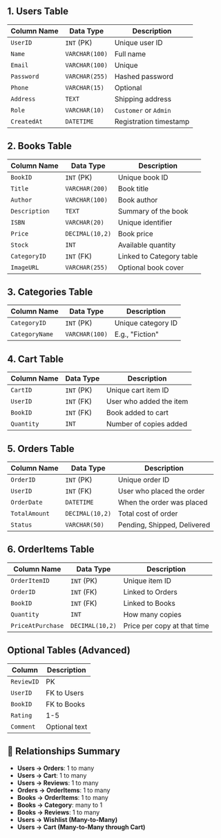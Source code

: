 
## 1. Users Table

| Column Name | Data Type      | Description            |
| ----------- | -------------- | ---------------------- |
| `UserID`    | `INT` (PK)     | Unique user ID         |
| `Name`      | `VARCHAR(100)` | Full name              |
| `Email`     | `VARCHAR(100)` | Unique                 |
| `Password`  | `VARCHAR(255)` | Hashed password        |
| `Phone`     | `VARCHAR(15)`  | Optional               |
| `Address`   | `TEXT`         | Shipping address       |
| `Role`      | `VARCHAR(10)`  | `Customer` or `Admin`  |
| `CreatedAt` | `DATETIME`     | Registration timestamp |

## 2. Books Table

| Column Name   | Data Type       | Description              |
| ------------- | --------------- | ------------------------ |
| `BookID`      | `INT` (PK)      | Unique book ID           |
| `Title`       | `VARCHAR(200)`  | Book title               |
| `Author`      | `VARCHAR(100)`  | Book author              |
| `Description` | `TEXT`          | Summary of the book      |
| `ISBN`        | `VARCHAR(20)`   | Unique identifier        |
| `Price`       | `DECIMAL(10,2)` | Book price               |
| `Stock`       | `INT`           | Available quantity       |
| `CategoryID`  | `INT` (FK)      | Linked to Category table |
| `ImageURL`    | `VARCHAR(255)`  | Optional book cover      |

## 3. Categories Table

| Column Name    | Data Type      | Description        |
| -------------- | -------------- | ------------------ |
| `CategoryID`   | `INT` (PK)     | Unique category ID |
| `CategoryName` | `VARCHAR(100)` | E.g., "Fiction"    |

## 4. Cart Table

| Column Name | Data Type  | Description             |
| ----------- | ---------- | ----------------------- |
| `CartID`    | `INT` (PK) | Unique cart item ID     |
| `UserID`    | `INT` (FK) | User who added the item |
| `BookID`    | `INT` (FK) | Book added to cart      |
| `Quantity`  | `INT`      | Number of copies added  |


## 5. Orders Table

|Column Name|Data Type|Description|
|---|---|---|
|`OrderID`|`INT` (PK)|Unique order ID|
|`UserID`|`INT` (FK)|User who placed the order|
|`OrderDate`|`DATETIME`|When the order was placed|
|`TotalAmount`|`DECIMAL(10,2)`|Total cost of order|
|`Status`|`VARCHAR(50)`|Pending, Shipped, Delivered|

## 6. OrderItems Table

|Column Name|Data Type|Description|
|---|---|---|
|`OrderItemID`|`INT` (PK)|Unique item ID|
|`OrderID`|`INT` (FK)|Linked to Orders|
|`BookID`|`INT` (FK)|Linked to Books|
|`Quantity`|`INT`|How many copies|
|`PriceAtPurchase`|`DECIMAL(10,2)`|Price per copy at that time|
## Optional Tables (Advanced)

|Column|Description|
|---|---|
|`ReviewID`|PK|
|`UserID`|FK to Users|
|`BookID`|FK to Books|
|`Rating`|1-5|
|`Comment`|Optional text|

## 🔗 Relationships Summary

- **Users → Orders**: 1 to many
- **Users → Cart**: 1 to many
- **Users → Reviews**: 1 to many
- **Orders → OrderItems**: 1 to many
- **Books → OrderItems**: 1 to many
- **Books → Category**: many to 1
- **Books → Reviews**: 1 to many
- **Users → Wishlist (Many-to-Many)**
- **Users → Cart (Many-to-Many through Cart)**